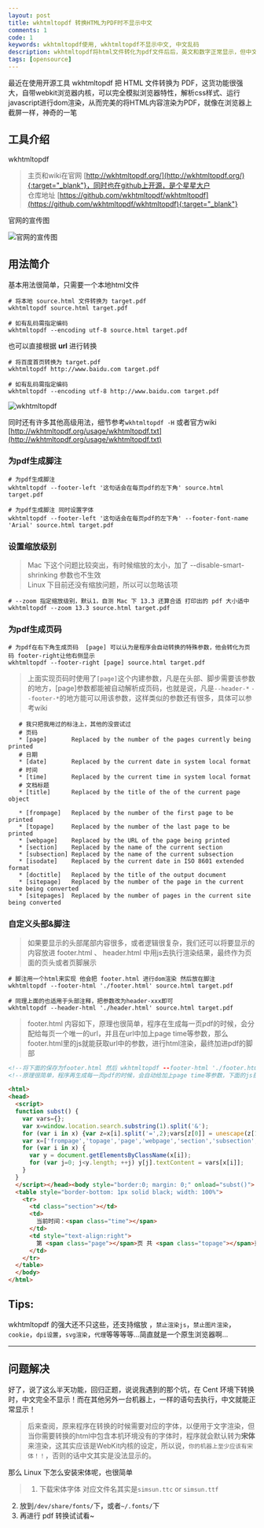 ```yaml
---
layout: post
title: wkhtmltopdf 转换HTML为PDF时不显示中文
comments: 1
code: 1
keywords: wkhtmltopdf使用, wkhtmltopdf不显示中文, 中文乱码
description: wkhtmltopdf将html文件转化为pdf文件后后，英文和数字正常显示，但中文全部丢失
tags: [opensource]
---
```


最近在使用开源工具 wkhtmltopdf 把 HTML 文件转换为 PDF，这货功能很强大，自带webkit浏览器内核，可以完全模拟浏览器特性，解析css样式、运行javascript进行dom渲染，从而完美的将HTML内容渲染为PDF，就像在浏览器上截屏一样，神奇的一笔

## 工具介绍

wkhtmltopdf

> 主页和wiki在官网 [http://wkhtmltopdf.org/](http://wkhtmltopdf.org/){:target="_blank"}，同时也在github上开源，是个星星大户
<br>仓库地址 [https://github.com/wkhtmltopdf/wkhtmltopdf](https://github.com/wkhtmltopdf/wkhtmltopdf){:target="_blank"}

官网的宣传图

![官网的宣传图](https://cdn.jsdelivr.net/gh/qishibo/img/1630656201322-5d11c0d27f426.jpg)

## 用法简介

基本用法很简单，只需要一个本地html文件

```shell
# 将本地 source.html 文件转换为 target.pdf
wkhtmltopdf source.html target.pdf

# 如有乱码需指定编码
wkhtmltopdf --encoding utf-8 source.html target.pdf
```

也可以直接根据 **url** 进行转换

```shell
# 将百度首页转换为 target.pdf
wkhtmltopdf http://www.baidu.com target.pdf

# 如有乱码需指定编码
wkhtmltopdf --encoding utf-8 http://www.baidu.com target.pdf
```

![wkhtmltopdf](https://cdn.jsdelivr.net/gh/qishibo/img/1630656203159-5d11c0d323e5d.jpg)

同时还有许多其他高级用法，细节参考`wkhtmltopdf -H` 或者官方wiki [http://wkhtmltopdf.org/usage/wkhtmltopdf.txt](http://wkhtmltopdf.org/usage/wkhtmltopdf.txt)

### 为pdf生成脚注

```shell
# 为pdf生成脚注
wkhtmltopdf --footer-left '这句话会在每页pdf的左下角' source.html target.pdf

# 为pdf生成脚注 同时设置字体
wkhtmltopdf --footer-left '这句话会在每页pdf的左下角' --footer-font-name 'Arial' source.html target.pdf
```

### 设置缩放级别

> Mac 下这个问题比较突出，有时候缩放的太小，加了 --disable-smart-shrinking 参数也不生效
<br>Linux 下目前还没有缩放问题，所以可以忽略该项

```shell
# --zoom 指定缩放级别，默认1，自测 Mac 下 13.3 还算合适 打印出的 pdf 大小适中
wkhtmltopdf --zoom 13.3 source.html target.pdf
```

### 为pdf生成页码

```shell
# 为pdf在右下角生成页码  [page] 可以认为是程序会自动转换的特殊参数，他会转化为页码 footer-right让他右侧显示
wkhtmltopdf --footer-right [page] source.html target.pdf
```

> 上面实现页码时使用了`[page]`这个内建参数，凡是在头部、脚步需要该参数的地方，[page]参数都能被自动解析成页码，也就是说，凡是`--header-*` `--footer-*`的地方能可以用该参数，这样类似的参数还有很多，具体可以参考wiki

```shell
   # 我只把我用过的标注上，其他的没尝试过
   # 页码
   * [page]       Replaced by the number of the pages currently being printed
   # 日期
   * [date]       Replaced by the current date in system local format
   # 时间
   * [time]       Replaced by the current time in system local format
   # 文档标题
   * [title]      Replaced by the title of the of the current page object

   * [frompage]   Replaced by the number of the first page to be printed
   * [topage]     Replaced by the number of the last page to be printed
   * [webpage]    Replaced by the URL of the page being printed
   * [section]    Replaced by the name of the current section
   * [subsection] Replaced by the name of the current subsection
   * [isodate]    Replaced by the current date in ISO 8601 extended format
   * [doctitle]   Replaced by the title of the output document
   * [sitepage]   Replaced by the number of the page in the current site being converted
   * [sitepages]  Replaced by the number of pages in the current site being converted
```


### 自定义头部&脚注

> 如果要显示的头部尾部内容很多，或者逻辑很复杂，我们还可以将要显示的内容放进 footer.html 、 header.html 中用js去执行渲染结果，最终作为页面的页头或者页脚展示

```shell
# 脚注用一个html来实现 他会把 footer.html 进行dom渲染 然后放在脚注
wkhtmltopdf --footer-html './footer.html' source.html target.pdf

# 同理上面的也适用于头部注释，把参数改为header-xxx即可
wkhtmltopdf --header-html './header.html' source.html target.pdf

```

> footer.html 内容如下，原理也很简单，程序在生成每一页pdf的时候，会分配给每页一个唯一的url，并且在url中加上page time等参数，那么footer.html里的js就能获取url中的参数，进行html渲染，最终加进pdf的脚部

```html
<!--将下面的保存为footer.html 然后 wkhtmltopdf --footer-html './footer.html' source.html target.pdf-->
<!--原理很简单，程序再生成每一页pdf的时候，会自动给加上page time等参数，下面的js获取url中的参数进行html渲染，然后加进pdf的脚步即可-->

<html>
<head>
  <script>
  function subst() {
    var vars={};
    var x=window.location.search.substring(1).split('&');
    for (var i in x) {var z=x[i].split('=',2);vars[z[0]] = unescape(z[1]);}
    var x=['frompage','topage','page','webpage','section','subsection','subsubsection'];
    for (var i in x) {
      var y = document.getElementsByClassName(x[i]);
      for (var j=0; j<y.length; ++j) y[j].textContent = vars[x[i]];
    }
  }
  </script></head><body style="border:0; margin: 0;" onload="subst()">
  <table style="border-bottom: 1px solid black; width: 100%">
    <tr>
      <td class="section"></td>
      <td>
        当前时间：<span class="time"></span>
      </td>
      <td style="text-align:right">
        第 <span class="page"></span>页 共 <span class="topage"></span>页
      </td>
    </tr>
  </table>
  </body>
</html>

```

## Tips:

wkhtmltopdf 的强大还不只这些，还支持缩放 ，`禁止渲染js`，`禁止图片渲染`，`cookie`，`dpi设置`，`svg渲染`，`代理`等等等等...简直就是一个原生浏览器啊...

---

## 问题解决

好了，说了这么半天功能，回归正题，说说我遇到的那个坑，在 Cent 环境下转换时，中文完全不显示！而在其他另外一台机器上，一样的语句去执行，中文就能正常显示！

> 后来查阅，原来程序在转换的时候需要对应的字体，以便用于文字渲染，但当你需要转换的html中包含本机环境没有的字体时，程序就会默认转为**宋体**来渲染，这其实应该是WebKit内核的设定，所以说，`你的机器上至少应该有宋体！！`，否则的话中文其实是没法显示的。

那么 Linux 下怎么安装宋体呢，也很简单

>  1. 下载宋体字体 对应文件名其实是`simsun.ttc` or `simsun.ttf`
2. 放到`/dev/share/fonts/`下，或者`~/.fonts/`下
3. 再进行 pdf 转换试试看~
